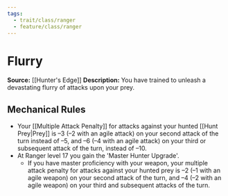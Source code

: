 ```yaml
---
tags:
  - trait/class/ranger
  - feature/class/ranger
---
```

# Flurry

**Source:** [[Hunter's Edge]]
**Description:** You have trained to unleash a devastating flurry of attacks upon your prey.

## Mechanical Rules

- Your [[Multiple Attack Penalty]] for attacks against your hunted [[Hunt Prey|Prey]] is –3 (–2 with an agile attack) on your second attack of the turn instead of –5, and –6 (–4 with an agile attack) on your third or subsequent attack of the turn, instead of –10.
- At Ranger level 17 you gain the 'Master Hunter Upgrade'.
	- If you have master proficiency with your weapon, your multiple attack penalty for attacks against your hunted prey is –2 (–1 with an agile weapon) on your second attack of the turn, and –4 (–2 with an agile weapon) on your third and subsequent attacks of the turn.